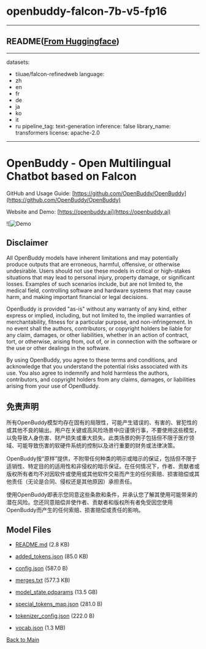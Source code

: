 
# openbuddy-falcon-7b-v5-fp16
---


## README([From Huggingface](https://huggingface.co/OpenBuddy/openbuddy-falcon-7b-v5-fp16))

---
datasets:
- tiiuae/falcon-refinedweb
language:
- zh
- en
- fr
- de
- ja
- ko
- it
- ru
pipeline_tag: text-generation
inference: false
library_name: transformers
license: apache-2.0
---


# OpenBuddy - Open Multilingual Chatbot based on Falcon

GitHub and Usage Guide: [https://github.com/OpenBuddy/OpenBuddy](https://github.com/OpenBuddy/OpenBuddy)

Website and Demo: [https://openbuddy.ai](https://openbuddy.ai)

![![Demo](https://raw.githubusercontent.com/OpenBuddy/OpenBuddy/main/media/demo.png)

## Disclaimer

All OpenBuddy models have inherent limitations and may potentially produce outputs that are erroneous, harmful, offensive, or otherwise undesirable. Users should not use these models in critical or high-stakes situations that may lead to personal injury, property damage, or significant losses. Examples of such scenarios include, but are not limited to, the medical field, controlling software and hardware systems that may cause harm, and making important financial or legal decisions.

OpenBuddy is provided "as-is" without any warranty of any kind, either express or implied, including, but not limited to, the implied warranties of merchantability, fitness for a particular purpose, and non-infringement. In no event shall the authors, contributors, or copyright holders be liable for any claim, damages, or other liabilities, whether in an action of contract, tort, or otherwise, arising from, out of, or in connection with the software or the use or other dealings in the software.

By using OpenBuddy, you agree to these terms and conditions, and acknowledge that you understand the potential risks associated with its use. You also agree to indemnify and hold harmless the authors, contributors, and copyright holders from any claims, damages, or liabilities arising from your use of OpenBuddy.


## 免责声明

所有OpenBuddy模型均存在固有的局限性，可能产生错误的、有害的、冒犯性的或其他不良的输出。用户在关键或高风险场景中应谨慎行事，不要使用这些模型，以免导致人身伤害、财产损失或重大损失。此类场景的例子包括但不限于医疗领域、可能导致伤害的软硬件系统的控制以及进行重要的财务或法律决策。

OpenBuddy按“原样”提供，不附带任何种类的明示或暗示的保证，包括但不限于适销性、特定目的的适用性和非侵权的暗示保证。在任何情况下，作者、贡献者或版权所有者均不对因软件或使用或其他软件交易而产生的任何索赔、损害赔偿或其他责任（无论是合同、侵权还是其他原因）承担责任。

使用OpenBuddy即表示您同意这些条款和条件，并承认您了解其使用可能带来的潜在风险。您还同意赔偿并使作者、贡献者和版权所有者免受因您使用OpenBuddy而产生的任何索赔、损害赔偿或责任的影响。



## Model Files

- [README.md](https://paddlenlp.bj.bcebos.com/models/community/OpenBuddy/openbuddy-falcon-7b-v5-fp16/README.md) (2.8 KB)

- [added_tokens.json](https://paddlenlp.bj.bcebos.com/models/community/OpenBuddy/openbuddy-falcon-7b-v5-fp16/added_tokens.json) (85.0 KB)

- [config.json](https://paddlenlp.bj.bcebos.com/models/community/OpenBuddy/openbuddy-falcon-7b-v5-fp16/config.json) (587.0 B)

- [merges.txt](https://paddlenlp.bj.bcebos.com/models/community/OpenBuddy/openbuddy-falcon-7b-v5-fp16/merges.txt) (577.3 KB)

- [model_state.pdparams](https://paddlenlp.bj.bcebos.com/models/community/OpenBuddy/openbuddy-falcon-7b-v5-fp16/model_state.pdparams) (13.5 GB)

- [special_tokens_map.json](https://paddlenlp.bj.bcebos.com/models/community/OpenBuddy/openbuddy-falcon-7b-v5-fp16/special_tokens_map.json) (281.0 B)

- [tokenizer_config.json](https://paddlenlp.bj.bcebos.com/models/community/OpenBuddy/openbuddy-falcon-7b-v5-fp16/tokenizer_config.json) (222.0 B)

- [vocab.json](https://paddlenlp.bj.bcebos.com/models/community/OpenBuddy/openbuddy-falcon-7b-v5-fp16/vocab.json) (1.3 MB)


[Back to Main](../../)